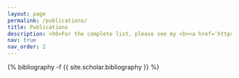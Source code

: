 ```yaml
---
layout: page
permalink: /publications/
title: Publications
description: <h6>For the complete list, please see my <b><a href='https://scholar.google.com/citations?user=_6s7U6IAAAAJ&hl=en'>Google Scholar Profile</a></b>.</h6>
nav: true
nav_order: 2
---
```

<!-- _pages/publications.md -->
<div class="publications">

{% bibliography -f {{ site.scholar.bibliography }} %}

</div>
